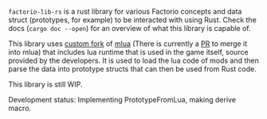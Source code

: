 `factorio-lib-rs` is a rust library for various Factorio concepts and data struct (prototypes, for example) to be interacted with using Rust. Check the docs (`cargo doc --open`) for an overview of what this library is capable of.

This library uses [custom fork](https://github.com/JohnTheCoolingFan/factorio-mlua) of [mlua](https://github.com/khvzak/mlua) (There is currently a [PR](https://github.com/khvzak/mlua/pull/141) to merge it into mlua) that includes lua runtime that is used in the game itself, source provided by the developers. It is used to load the lua code of mods and then parse the data into prototype structs that can then be used from Rust code.

This library is still WIP.

Development status: Implementing PrototypeFromLua, making derive macro.
